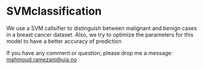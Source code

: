 # SVMclassification

We use a SVM callsifier to distinguish between malignant and benign cases 
in a breast cancer dataset. Also, we try to optimize the parameters for this 
model to have a better accuracy of prediction

If you have any comment or question, please drop me a message: mahmoud.ramezani@uia.no
